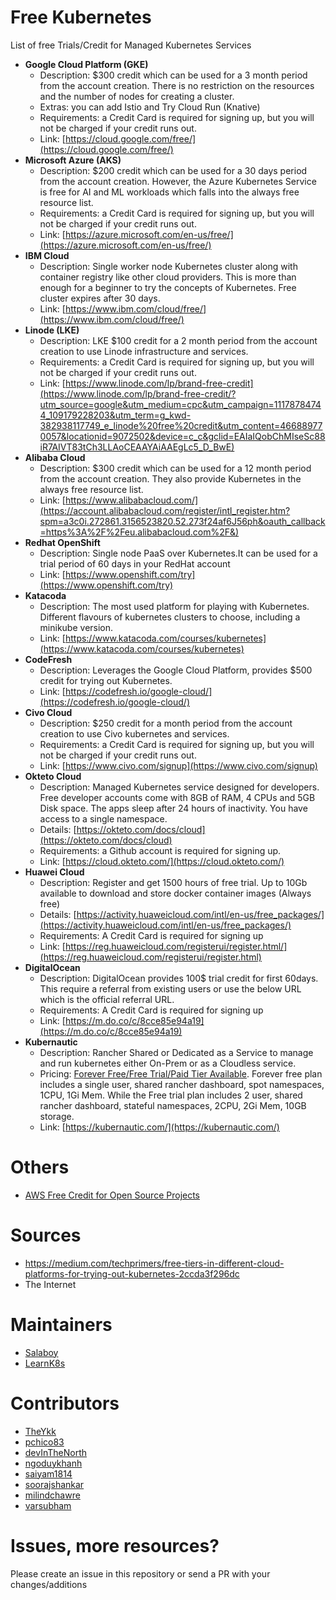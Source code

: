 # Free Kubernetes
List of free Trials/Credit for Managed Kubernetes Services

- **Google Cloud Platform (GKE)**
  - Description: $300 credit which can be used for a 3 month period from the account creation. There is no restriction on the resources and the number of nodes for creating a cluster.
  - Extras: you can add Istio and Try Cloud Run (Knative)
  - Requirements: a Credit Card is required for signing up, but you will not be charged if your credit runs out. 
  - Link: [https://cloud.google.com/free/](https://cloud.google.com/free/)
- **Microsoft Azure (AKS)**
  - Description: $200 credit which can be used for a 30 days period from the account creation. However, the Azure Kubernetes Service is free for AI and ML workloads which falls into the always free resource list.
  - Requirements: a Credit Card is required for signing up, but you will not be charged if your credit runs out. 
  - Link: [https://azure.microsoft.com/en-us/free/](https://azure.microsoft.com/en-us/free/)
- **IBM Cloud**
  - Description: Single worker node Kubernetes cluster along with container registry like other cloud providers. This is more than enough for a beginner to try the concepts of Kubernetes. Free cluster expires after 30 days.
  - Link: [https://www.ibm.com/cloud/free/](https://www.ibm.com/cloud/free/)
- **Linode (LKE)**
  - Description: LKE $100 credit for a 2 month period from the account creation to use Linode infrastructure and services.
  - Requirements: a Credit Card is required for signing up, but you will not be charged if your credit runs out. 
  - Link: [https://www.linode.com/lp/brand-free-credit](https://www.linode.com/lp/brand-free-credit/?utm_source=google&utm_medium=cpc&utm_campaign=11178784744_109179228203&utm_term=g_kwd-382938117749_e_linode%20free%20credit&utm_content=466889770057&locationid=9072502&device=c_c&gclid=EAIaIQobChMIseSc88iR7AIVT83tCh3LLAoCEAAYAiAAEgLc5_D_BwE)
- **Alibaba Cloud**
  - Description: $300 credit which can be used for a 12 month period from the account creation. They also provide Kubernetes in the always free resource list.
  - Link: [https://www.alibabacloud.com/](https://account.alibabacloud.com/register/intl_register.htm?spm=a3c0i.272861.3156523820.52.273f24af6J56ph&oauth_callback=https%3A%2F%2Feu.alibabacloud.com%2F&)
- **Redhat OpenShift**
  - Description: Single node PaaS over Kubernetes.It can be used for a trial period of 60 days in your RedHat account
  - Link: [https://www.openshift.com/try](https://www.openshift.com/try)
- **Katacoda**
  - Description: The most used platform for playing with Kubernetes. Different flavours of kubernetes clusters to choose, including a minikube version.
  - Link: [https://www.katacoda.com/courses/kubernetes](https://www.katacoda.com/courses/kubernetes)
- **CodeFresh**
  - Description: Leverages the Google Cloud Platform, provides $500 credit for trying out Kubernetes.
  - Link: [https://codefresh.io/google-cloud/](https://codefresh.io/google-cloud/)
- **Civo Cloud**
  - Description: $250 credit for a month period from the account creation to use Civo kubernetes and services.
  - Requirements: a Credit Card is required for signing up, but you will not be charged if your credit runs out.
  - Link: [https://www.civo.com/signup](https://www.civo.com/signup)
- **Okteto Cloud**
  - Description: Managed Kubernetes service designed for developers. Free developer accounts come with 8GB of RAM, 4 CPUs and 5GB Disk space. The apps sleep after 24 hours of inactivity. You have access to a single namespace. 
  - Details: [https://okteto.com/docs/cloud](https://okteto.com/docs/cloud)
  - Requirements: a Github account is required for signing up.
  - Link: [https://cloud.okteto.com/](https://cloud.okteto.com/)
 - **Huawei Cloud**
   - Description:  Register and get 1500 hours of free trial. Up to 10Gb available to download and store docker container images (Always free)
   - Details: [https://activity.huaweicloud.com/intl/en-us/free_packages/](https://activity.huaweicloud.com/intl/en-us/free_packages/)
   - Requirements: A Credit Card is required for signing up
   - Link: [https://reg.huaweicloud.com/registerui/register.html/](https://reg.huaweicloud.com/registerui/register.html)
- **DigitalOcean**
  - Description: DigitalOcean provides 100$ trial credit for first 60days. This require a referral from existing users or use the below URL which is the official referral URL.
  - Requirements: A Credit Card is required for signing up
  - Link: [https://m.do.co/c/8cce85e94a19](https://m.do.co/c/8cce85e94a19)
- **Kubernautic**
  - Description: Rancher Shared or Dedicated as a Service to manage and run kubernetes either On-Prem or as a Cloudless service.
  - Pricing: [Forever Free/Free Trial/Paid Tier Available](https://kubernauts.de/en/pricing/). Forever free plan includes a single user, shared rancher dashboard, spot namespaces, 1CPU, 1Gi Mem. While the Free trial plan includes 2 user, shared rancher dashboard, stateful namespaces, 2CPU, 2Gi Mem, 10GB storage.
  - Link: [https://kubernautic.com/](https://kubernautic.com/)
 
# Others
- [AWS Free Credit for Open Source Projects](https://aws.amazon.com/blogs/opensource/aws-promotional-credits-open-source-projects/)


# Sources
- https://medium.com/techprimers/free-tiers-in-different-cloud-platforms-for-trying-out-kubernetes-2ccda3f296dc
- The Internet

# Maintainers
- [Salaboy](http://twitter.com/salaboy)
- [LearnK8s](http://twitter.com/learnk8s)

# Contributors
- [TheYkk](https://github.com/TheYkk)
- [pchico83](http://github.com/pchico83)
- [devInTheNorth](http://github.com/devInTheNorth)
- [ngoduykhanh](https://github.com/ngoduykhanh)
- [saiyam1814](https://github.com/saiyam1814)
- [soorajshankar](https://github.com/soorajshankar)
- [milindchawre](https://github.com/milindchawre)
- [varsubham](https://github.com/varsubham)

# Issues, more resources? 
Please create an issue in this repository or send a PR with your changes/additions
